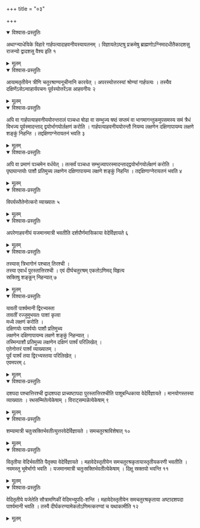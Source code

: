 +++
title = "०३"

+++


<details open><summary>विश्वास-प्रस्तुतिः</summary>

अथाग्न्याधेयिके विहारे गार्हपत्यादाहवनीयस्यायतनम् । विज्ञायतेऽष्टषु प्रक्रमेषु ब्राह्मणोऽग्निमादधीतैकादशसु राजन्यो द्वादशसु वैश्य इति १
</details>

<details><summary>मूलम्</summary>

अथाग्न्याधेयिके विहारे गार्हपत्यादाहवनीयस्यायतनम् । विज्ञायतेऽष्टषु प्रक्रमेषु ब्राह्मणोऽग्निमादधीतैकादशसु राजन्यो द्वादशसु वैश्य इति १
</details>


<details open><summary>विश्वास-प्रस्तुतिः</summary>

आयामतृतीयेन त्रीणि चतुरश्राण्यनूचीनानि कारयेत् । अपरस्योत्तरस्यां श्रोण्यां गार्हपत्यः । तस्यैव दक्षिणेंऽसेऽन्वाहार्यपचनः पूर्वस्योत्तरेंऽस आहवनीयः २
</details>

<details><summary>मूलम्</summary>

आयामतृतीयेन त्रीणि चतुरश्राण्यनूचीनानि कारयेत् । अपरस्योत्तरस्यां श्रोण्यां गार्हपत्यः । तस्यैव दक्षिणेंऽसेऽन्वाहार्यपचनः पूर्वस्योत्तरेंऽस आहवनीयः २
</details>


<details open><summary>विश्वास-प्रस्तुतिः</summary>

अपि वा गार्हपत्याहवनीययोरन्तरालं पञ्चधा षोढा वा सम्भुज्य षष्ठं सप्तमं वा भागमागन्तुकमुपसमस्य समं त्रैधं विभज्य पूर्वस्मादन्ताद् द्वयोर्भागयोर्लक्षणं करोति । गार्हपत्याहवनीययोरन्तौ नियम्य लक्षणेन दक्षिणापायम्य लक्षणे शङ्कुं निहन्ति । तद्दक्षिणाग्नेरायतनं भवति ३
</details>

<details><summary>मूलम्</summary>

अपि वा गार्हपत्याहवनीययोरन्तरालं पञ्चधा षोढा वा सम्भुज्य षष्ठं सप्तमं वा भागमागन्तुकमुपसमस्य समं त्रैधं विभज्य पूर्वस्मादन्ताद् द्वयोर्भागयोर्लक्षणं करोति । गार्हपत्याहवनीययोरन्तौ नियम्य लक्षणेन दक्षिणापायम्य लक्षणे शङ्कुं निहन्ति । तद्दक्षिणाग्नेरायतनं भवति ३
</details>


<details open><summary>विश्वास-प्रस्तुतिः</summary>

अपि वा प्रमाणं पञ्चमेन वर्धयेत् । तत्सर्वं पञ्चधा सम्भुज्यापरस्मादन्ताद्द्वयोर्भागयोर्लक्षणं करोति । पृष्ठ्यान्तयोः पाशौ प्रतिमुच्य लक्षणेन दक्षिणापायम्य लक्षणे शङ्कुं निहन्ति । तद्दक्षिणाग्नेरायतनं भवति ४
</details>

<details><summary>मूलम्</summary>

अपि वा प्रमाणं पञ्चमेन वर्धयेत् । तत्सर्वं पञ्चधा सम्भुज्यापरस्मादन्ताद्द्वयोर्भागयोर्लक्षणं करोति । पृष्ठ्यान्तयोः पाशौ प्रतिमुच्य लक्षणेन दक्षिणापायम्य लक्षणे शङ्कुं निहन्ति । तद्दक्षिणाग्नेरायतनं भवति ४
</details>


<details open><summary>विश्वास-प्रस्तुतिः</summary>

विपर्यस्तैतेनोत्करो व्याख्यातः ५
</details>

<details><summary>मूलम्</summary>

विपर्यस्तैतेनोत्करो व्याख्यातः ५
</details>


<details open><summary>विश्वास-प्रस्तुतिः</summary>

अपरेणाहवनीयं यजमानमात्री भवतीति दर्शपौर्णमासिकाया वेदेर्विज्ञायते ६
</details>

<details><summary>मूलम्</summary>

अपरेणाहवनीयं यजमानमात्री भवतीति दर्शपौर्णमासिकाया वेदेर्विज्ञायते ६
</details>


<details open><summary>विश्वास-प्रस्तुतिः</summary>

तस्यास् त्रिभागोनं पश्चात् तिरश्ची ।  
तस्या एवार्धं पुरस्तात्तिरश्ची । एवं दीर्घचतुरश्रम् एकतोऽणिमद् विहृत्य  
स्रक्तिषु शङ्कून् निहन्यात् ७
</details>

<details><summary>मूलम्</summary>

तस्यास् त्रिभागोनं पश्चात् तिरश्ची ।  
तस्या एवार्धं पुरस्तात्तिरश्ची । एवं दीर्घचतुरश्रम् एकतोऽणिमद् विहृत्य स्रक्तिषु शङ्कून् निहन्यात् ७
</details>


<details open><summary>विश्वास-प्रस्तुतिः</summary>

यावती पार्श्वमानी द्विरभ्यस्ता  
तावतीं रज्जुमुभयतः पाशां कृत्वा  
मध्ये लक्षणं करोति ।  
दक्षिणयोः पार्श्वयोः पाशौ प्रतिमुच्य  
लक्षणेन दक्षिणापायम्य लक्षणे शङ्कुं निहन्यात् ।  
तस्मिन्पाशौ प्रतिमुच्य लक्षणेन दक्षिणं पार्श्वं परिलिखेत् ।  
एतेनोत्तरं पार्श्वं व्याख्यातम् ।  
पूर्वं पार्श्वं तया द्विरभ्यस्तया परिलिखेत् ।  
एवमपरम् ८
</details>

<details><summary>मूलम्</summary>

यावती पार्श्वमानी द्विरभ्यस्ता  
तावतीं रज्जुमुभयतः पाशां कृत्वा  
मध्ये लक्षणं करोति ।  
दक्षिणयोः पार्श्वयोः पाशौ प्रतिमुच्य  
लक्षणेन दक्षिणापायम्य लक्षणे शङ्कुं निहन्यात् ।  
तस्मिन्पाशौ प्रतिमुच्य लक्षणेन दक्षिणं पार्श्वं परिलिखेत् ।  
एतेनोत्तरं पार्श्वं व्याख्यातम् ।  
पूर्वं पार्श्वं तया द्विरभ्यस्तया परिलिखेत् ।  
एवमपरम् ८
</details>


<details open><summary>विश्वास-प्रस्तुतिः</summary>

दशपदा पश्चात्तिरश्ची द्वादशपदा प्राच्यष्टापदा पुरस्तात्तिरश्चीति पाशुबन्धिकाया वेदेर्विज्ञायते । मानयोगस्तस्या व्याख्यातः । रथसम्मितेत्येकेषाम् । विराट्सम्पन्नेत्येकेषाम् ९
</details>

<details><summary>मूलम्</summary>

दशपदा पश्चात्तिरश्ची द्वादशपदा प्राच्यष्टापदा पुरस्तात्तिरश्चीति पाशुबन्धिकाया वेदेर्विज्ञायते । मानयोगस्तस्या व्याख्यातः । रथसम्मितेत्येकेषाम् । विराट्सम्पन्ने-त्येकेषाम् ९
</details>


<details open><summary>विश्वास-प्रस्तुतिः</summary>

शम्यामात्री चतुःस्रक्तिर्भवतीत्युत्तरवेदेर्विज्ञायते । समचतुरश्राविशेषात् १०
</details>

<details><summary>मूलम्</summary>

शम्यामात्री चतुःस्रक्तिर्भवतीत्युत्तरवेदेर्विज्ञायते । समचतुरश्राविशेषात् १०
</details>


<details open><summary>विश्वास-प्रस्तुतिः</summary>

वितृतीया वेदिर्भवतीति पैतृक्या वेदेर्विज्ञायते । महावेदेस्तृतीयेन समचतुरश्रकृतायास्तृतीयकरणी भवतीति । नवमस्तु भूमेर्भागो भवति । यजमानमात्री चतुःस्रक्तिर्भवतीत्येकेषाम् । दिक्षु स्रक्तयो भवन्ति ११
</details>

<details><summary>मूलम्</summary>

वितृतीया वेदिर्भवतीति पैतृक्या वेदेर्विज्ञायते । महावेदेस्तृतीयेन समचतुरश्रकृतायास्तृतीयकरणी भवतीति । नवमस्तु भूमेर्भागो भवति । यजमानमात्री चतुःस्रक्तिर्भवतीत्येकेषाम् । दिक्षु स्रक्तयो भवन्ति ११
</details>


<details open><summary>विश्वास-प्रस्तुतिः</summary>

वेदितृतीये यजेतेति सौत्रामणिकीं वेदिमभ्युपदि-शन्ति । महावेदेस्तृतीयेन समचतुरश्रकृताया अष्टादशपदा पार्श्वमानी भवति । तस्यै दीर्घकरण्यामेकतोऽणिमत्करण्यां च यथाकामीति १२
</details>

<details><summary>मूलम्</summary>

वेदितृतीये यजेतेति सौत्रामणिकीं वेदिमभ्युपदि-शन्ति । महावेदेस्तृतीयेन समचतुरश्रकृताया अष्टादशपदा पार्श्वमानी भवति । तस्यै दीर्घकरण्यामेकतोऽणिमत्करण्यां च यथाकामीति १२
</details>
